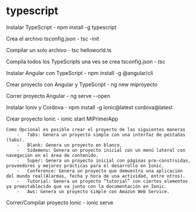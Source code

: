 # typescript

Instalar TypeScript
    -   npm install -g typescript

Crea el archivo tsconfig.json
    -   tsc -init

Compilar un solo archivo
    -   tsc helloworld.ts

Compila todos los TypeScripts una ves se crea tsconfig.json
    -   tsc

Instalar Angular con TypeScript
    -   npm install -g @angular/cli

Crear proyecto con Angular y TypeScript
    -   ng new miproyecto

Correr proyecto Angular
    -   ng serve --open

Instalar Ioniv y Cordova
    -   npm install -g ionic@latest cordova@latest

Crear proyecto Ionic
    -   ionic start MiPrimerApp <Opcioal>
    
    Como Opcional es posible crear el proyecto de las siguientes maneras
        -   Tabs: Genera un proyecto simple con una interfaz de pestañas (tabs).
        -   Blank: Genera un proyecto en blanco.
        -   Sidemenu: Genera un proyecto inicial con un menú lateral con navegación en el área de contenido.
        -   Super: Genera un proyecto inicial con páginas pre-construidas, proveedores y mejores prácticas para el desarrollo en Ionic.
        -   Conference: Genera un proyecto que demuestra una aplicación del mundo real(Alarmas, fecha y hora de una actividad, entre otros).
        -   Tutorial: Genera un proyecto “tutorial” con ciertos elementos ya preestablecido que va junto con la documentación en Ionic.
        -   Aws: Genera un proyecto simple con Amazon Web Service.

Correr/Compilar proyecto Ionic
    -   ionic serve